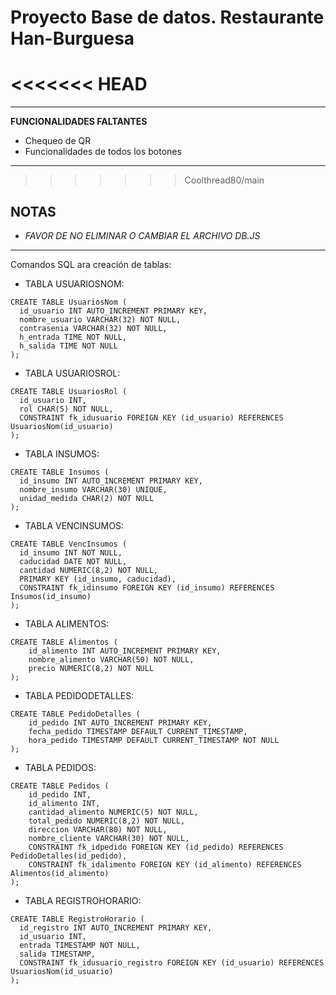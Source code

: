 # Proyecto Base de datos. Restaurante Han-Burguesa
<<<<<<< HEAD
=======
***
**FUNCIONALIDADES FALTANTES**
- Chequeo de QR
- Funcionalidades de todos los botones
***
>>>>>>> Coolthread80/main
## **NOTAS**
- *FAVOR DE NO ELIMINAR O CAMBIAR EL ARCHIVO DB.JS*
***
Comandos SQL ara creación de tablas:

- TABLA USUARIOSNOM:
````    
CREATE TABLE UsuariosNom (
  id_usuario INT AUTO_INCREMENT PRIMARY KEY, 
  nombre_usuario VARCHAR(32) NOT NULL, 
  contrasenia VARCHAR(32) NOT NULL,
  h_entrada TIME NOT NULL, 
  h_salida TIME NOT NULL
);
````
- TABLA USUARIOSROL:
````
CREATE TABLE UsuariosRol (
  id_usuario INT, 
  rol CHAR(5) NOT NULL,
  CONSTRAINT fk_idusuario FOREIGN KEY (id_usuario) REFERENCES UsuariosNom(id_usuario)
);
````
- TABLA INSUMOS:
````
CREATE TABLE Insumos (
  id_insumo INT AUTO_INCREMENT PRIMARY KEY,
  nombre_insumo VARCHAR(30) UNIQUE,
  unidad_medida CHAR(2) NOT NULL
);
````
- TABLA VENCINSUMOS:
````
CREATE TABLE VencInsumos (
  id_insumo INT NOT NULL,
  caducidad DATE NOT NULL,
  cantidad NUMERIC(8,2) NOT NULL,
  PRIMARY KEY (id_insumo, caducidad), 
  CONSTRAINT fk_idinsumo FOREIGN KEY (id_insumo) REFERENCES Insumos(id_insumo)
);
````
- TABLA ALIMENTOS:
````
CREATE TABLE Alimentos (
    id_alimento INT AUTO_INCREMENT PRIMARY KEY, 
    nombre_alimento VARCHAR(50) NOT NULL, 
    precio NUMERIC(8,2) NOT NULL
);
````
- TABLA PEDIDODETALLES:
````
CREATE TABLE PedidoDetalles (
    id_pedido INT AUTO_INCREMENT PRIMARY KEY, 
    fecha_pedido TIMESTAMP DEFAULT CURRENT_TIMESTAMP,
    hora_pedido TIMESTAMP DEFAULT CURRENT_TIMESTAMP NOT NULL
);
````
- TABLA PEDIDOS:
````
CREATE TABLE Pedidos (
    id_pedido INT,
    id_alimento INT, 
    cantidad_alimento NUMERIC(5) NOT NULL, 
    total_pedido NUMERIC(8,2) NOT NULL,
    direccion VARCHAR(80) NOT NULL,
    nombre_cliente VARCHAR(30) NOT NULL,
    CONSTRAINT fk_idpedido FOREIGN KEY (id_pedido) REFERENCES PedidoDetalles(id_pedido),
    CONSTRAINT fk_idalimento FOREIGN KEY (id_alimento) REFERENCES Alimentos(id_alimento)
);
````
- TABLA REGISTROHORARIO:
````
CREATE TABLE RegistroHorario (
  id_registro INT AUTO_INCREMENT PRIMARY KEY, 
  id_usuario INT, 
  entrada TIMESTAMP NOT NULL, 
  salida TIMESTAMP, 
  CONSTRAINT fk_idusuario_registro FOREIGN KEY (id_usuario) REFERENCES UsuariosNom(id_usuario)
);
````